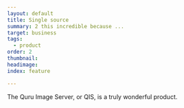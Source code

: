 ```yaml
---
layout: default
title: Single source
summary: 2 this incredible because ...
target: business
tags:
  - product
order: 2
thumbnail:
headimage:
index: feature

---
```


The Quru Image Server, or QIS, is a truly wonderful product.
